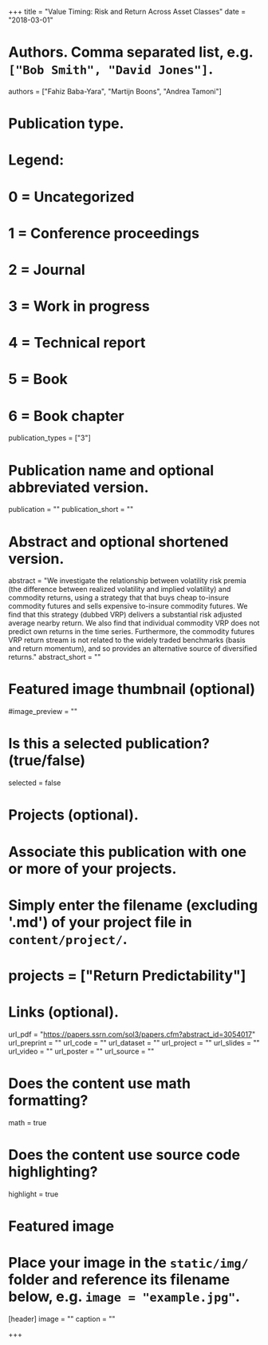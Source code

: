 +++
title = "Value Timing: Risk and Return Across Asset Classes"
date = "2018-03-01"

# Authors. Comma separated list, e.g. `["Bob Smith", "David Jones"]`.
authors = ["Fahiz Baba-Yara", "Martijn Boons", "Andrea Tamoni"]

# Publication type.
# Legend:
# 0 = Uncategorized
# 1 = Conference proceedings
# 2 = Journal
# 3 = Work in progress
# 4 = Technical report
# 5 = Book
# 6 = Book chapter
publication_types = ["3"]

# Publication name and optional abbreviated version.
publication = ""
publication_short = ""

# Abstract and optional shortened version.
abstract = "We investigate the relationship between volatility risk premia (the difference between realized volatility and implied volatility) and commodity returns, using a strategy that that buys cheap to-insure commodity futures and sells expensive to-insure commodity futures. We find that this strategy (dubbed VRP) delivers a substantial risk adjusted average nearby return. We also find that individual commodity VRP does not predict own returns in the time series. Furthermore, the commodity futures VRP return stream is not related to the widely traded benchmarks (basis and return momentum), and so provides an alternative source of diversified returns."
abstract_short = ""

# Featured image thumbnail (optional)
#image_preview = ""

# Is this a selected publication? (true/false)
selected = false

# Projects (optional).
#   Associate this publication with one or more of your projects.
#   Simply enter the filename (excluding '.md') of your project file in `content/project/`.
# projects = ["Return Predictability"]

# Links (optional).
url_pdf = "https://papers.ssrn.com/sol3/papers.cfm?abstract_id=3054017"
url_preprint = ""
url_code = ""
url_dataset = ""
url_project = ""
url_slides = ""
url_video = ""
url_poster = ""
url_source = ""

# Does the content use math formatting?
math = true

# Does the content use source code highlighting?
highlight = true

# Featured image
# Place your image in the `static/img/` folder and reference its filename below, e.g. `image = "example.jpg"`.
[header]
image = ""
caption = ""

+++
